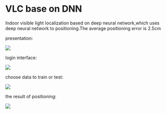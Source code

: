 # VLC base on DNN

Indoor visible light localization based on deep neural network,which uses deep neural network to positioning.The average positioning error is 2.5cm

presentation:

![](https://github.com/xiexupang/Indoor-visible-light-localization-based-on-deep-neural-network/blob/master/presentations/1.gif)

login interface:

![](https://github.com/xiexupang/Indoor-visible-light-localization-based-on-deep-neural-network/blob/master/presentations/2.PNG)

choose data to train or test:

![](https://github.com/xiexupang/Indoor-visible-light-localization-based-on-deep-neural-network/blob/master/presentations/3.PNG)

the result of positioning:

![](https://github.com/xiexupang/Indoor-visible-light-localization-based-on-deep-neural-network/blob/master/presentations/4.PNG)
